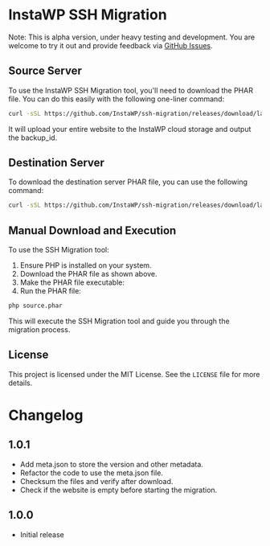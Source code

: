 # InstaWP SSH Migration

Note: This is alpha version, under heavy testing and development. You are welcome to try it out and provide feedback via [GitHub Issues](https://github.com/InstaWP/ssh-migration/issues).

## Source Server

To use the InstaWP SSH Migration tool, you'll need to download the PHAR file. You can do this easily with the following one-liner command:

```bash
curl -sSL https://github.com/InstaWP/ssh-migration/releases/download/latest/source.phar -o source.phar && php source.phar
```

It will upload your entire website to the InstaWP cloud storage and output the backup_id.

## Destination Server

To download the destination server PHAR file, you can use the following command:

```bash
curl -sSL https://github.com/InstaWP/ssh-migration/releases/download/latest/dest.phar -o dest.phar && php dest.phar
```

## Manual Download and Execution

To use the SSH Migration tool:

1. Ensure PHP is installed on your system.
2. Download the PHAR file as shown above.
3. Make the PHAR file executable:
4. Run the PHAR file:

```bash
php source.phar
```

This will execute the SSH Migration tool and guide you through the migration process.

## License

This project is licensed under the MIT License. See the `LICENSE` file for more details.

# Changelog

## 1.0.1

- Add meta.json to store the version and other metadata.
- Refactor the code to use the meta.json file.
- Checksum the files and verify after download.
- Check if the website is empty before starting the migration.

## 1.0.0

- Initial release
